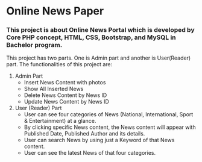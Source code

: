 # Online News Paper
### This project is about Online News Portal which is developed by Core PHP concept, HTML, CSS, Bootstrap, and MySQL in Bachelor program.
This project has two parts. One is Admin part and another is User(Reader) part.
The functionalities of this project are:
1. Admin Part
	* Insert News Content with photos
    * Show All Inserted News
    * Delete News Content by News ID
    * Update News Content by News ID
1. User (Reader) Part
	* User can see four categories of News (National, International, Sport & Entertainment) at a glance.
    * By clicking specific News content, the News content will appear with Published Date, Published Author and its details.
    * User can search News by using just a Keyword of that News content.
    * User can see the latest News of that four categories.
